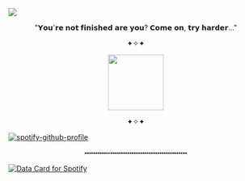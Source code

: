 
![](https://komarev.com/ghpvc/?username=ConsCXius&color=A6040f&style=flat-square&label=_♱_)

<p align="center">
"𝗬𝗼𝘂'𝗿𝗲 𝗻𝗼𝘁 𝗳𝗶𝗻𝗶𝘀𝗵𝗲𝗱 𝗮𝗿𝗲 𝘆𝗼𝘂? 𝗖𝗼𝗺𝗲 𝗼𝗻, 𝘁𝗿𝘆 𝗵𝗮𝗿𝗱𝗲𝗿..." 
</p>

<p align="center">
✦✧✦
</p>

<p align="center">
    <img width="110" src="https://64.media.tumblr.com/b971d82b3ae6a9c20bab62196d8b7ac5/c590f469c86f0455-79/s100x200/a44cf454e1f21fd3f1f711f3d8a7a33be7dc26d0.pnj">
</p>



<p align="center">
✦✧✦
</p>


[![spotify-github-profile](https://spotify-github-profile.kittinanx.com/api/view?uid=31vqck2xnl327xecntooe7ptxtrq&cover_image=true&theme=novatorem&show_offline=false&background_color=121212&interchange=true&bar_color=ff0000&bar_color_cover=false)](https://spotify-github-profile.kittinanx.com/api/view?uid=31vqck2xnl327xecntooe7ptxtrq&redirect=true)

<p align="center">
╍╍╍╍╍┅╍╍╍╍╍╍╍╍╍╍╍╍╍╍╍╍╍╍
</p>

<a href="https://data-card-for-spotify.herokuapp.com/card?user_id=31vqck2xnl327xecntooe7ptxtrq">
  <img src="https://data-card-for-spotify.herokuapp.com/api/card?user_id=31vqck2xnl327xecntooe7ptxtrq" alt="Data Card for Spotify">
</a>
